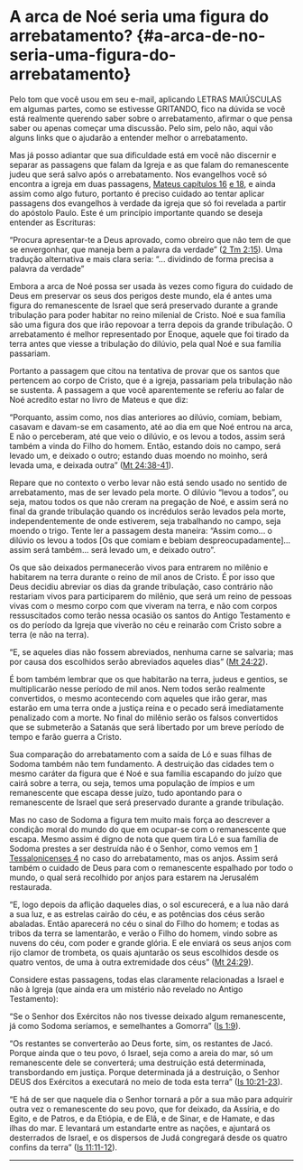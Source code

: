 # A arca de Noé seria uma figura do arrebatamento? {#a-arca-de-no-seria-uma-figura-do-arrebatamento}

Pelo tom que você usou em seu e-mail, aplicando LETRAS MAIÚSCULAS em algumas partes, como se estivesse GRITANDO, fico na dúvida se você está realmente querendo saber sobre o arrebatamento, afirmar o que pensa saber ou apenas começar uma discussão. Pelo sim, pelo não, aqui vão alguns links que o ajudarão a entender melhor o arrebatamento.

Mas já posso adiantar que sua dificuldade está em você não discernir e separar as passagens que falam da Igreja e as que falam do remanescente judeu que será salvo após o arrebatamento. Nos evangelhos você só encontra a igreja em duas passagens, [Mateus capítulos 16](http://bibliaonline.com.br/acf/mt/16) [e 18](http://bibliaonline.com.br/acf/mt/18), e ainda assim como algo futuro, portanto é preciso cuidado ao tentar aplicar passagens dos evangelhos à verdade da igreja que só foi revelada a partir do apóstolo Paulo. Este é um princípio importante quando se deseja entender as Escrituras:

“Procura apresentar-te a Deus aprovado, como obreiro que não tem de que se envergonhar, que maneja bem a palavra da verdade” ([2 Tm 2:15](http://bibliaonline.com.br/acf/2tm/2/15)). Uma tradução alternativa e mais clara seria: “... dividindo de forma precisa a palavra da verdade”

Embora a arca de Noé possa ser usada às vezes como figura do cuidado de Deus em preservar os seus dos perigos deste mundo, ela é antes uma figura do remanescente de Israel que será preservado durante a grande tribulação para poder habitar no reino milenial de Cristo. Noé e sua família são uma figura dos que irão repovoar a terra depois da grande tribulação. O arrebatamento é melhor representado por Enoque, aquele que foi tirado da terra antes que viesse a tribulação do dilúvio, pela qual Noé e sua família passariam.

Portanto a passagem que citou na tentativa de provar que os santos que pertencem ao corpo de Cristo, que é a igreja, passariam pela tribulação não se sustenta. A passagem a que você aparentemente se referiu ao falar de Noé acredito estar no livro de Mateus e que diz:

“Porquanto, assim como, nos dias anteriores ao dilúvio, comiam, bebiam, casavam e davam-se em casamento, até ao dia em que Noé entrou na arca, E não o perceberam, até que veio o dilúvio, e os levou a todos, assim será também a vinda do Filho do homem. Então, estando dois no campo, será levado um, e deixado o outro; estando duas moendo no moinho, será levada uma, e deixada outra” ([Mt 24:38-41](http://bibliaonline.com.br/acf/mt/24/38-41)).

Repare que no contexto o verbo levar não está sendo usado no sentido de arrebatamento, mas de ser levado pela morte. O dilúvio “levou a todos”, ou seja, matou todos os que não creram na pregação de Noé, e assim será no final da grande tribulação quando os incrédulos serão levados pela morte, independentemente de onde estiverem, seja trabalhando no campo, seja moendo o trigo. Tente ler a passagem desta maneira: “Assim como... o dilúvio os levou a todos [Os que comiam e bebiam despreocupadamente]... assim será também... será levado um, e deixado outro”.

Os que são deixados permanecerão vivos para entrarem no milênio e habitarem na terra durante o reino de mil anos de Cristo. É por isso que Deus decidiu abreviar os dias da grande tribulação, caso contrário não restariam vivos para participarem do milênio, que será um reino de pessoas vivas com o mesmo corpo com que viveram na terra, e não com corpos ressuscitados como terão nessa ocasião os santos do Antigo Testamento e os do período da Igreja que viverão no céu e reinarão com Cristo sobre a terra (e não na terra).

“E, se aqueles dias não fossem abreviados, nenhuma carne se salvaria; mas por causa dos escolhidos serão abreviados aqueles dias” ([Mt 24:22](http://bibliaonline.com.br/acf/mt/24/22)).

É bom também lembrar que os que habitarão na terra, judeus e gentios, se multiplicarão nesse período de mil anos. Nem todos serão realmente convertidos, o mesmo acontecendo com aqueles que irão gerar, mas estarão em uma terra onde a justiça reina e o pecado será imediatamente penalizado com a morte. No final do milênio serão os falsos convertidos que se submeterão a Satanás que será libertado por um breve período de tempo e farão guerra a Cristo.

Sua comparação do arrebatamento com a saída de Ló e suas filhas de Sodoma também não tem fundamento. A destruição das cidades tem o mesmo caráter da figura que é Noé e sua família escapando do juízo que cairá sobre a terra, ou seja, temos uma população de ímpios e um remanescente que escapa desse juízo, tudo apontando para o remanescente de Israel que será preservado durante a grande tribulação.

Mas no caso de Sodoma a figura tem muito mais força ao descrever a condição moral do mundo do que em ocupar-se com o remanescente que escapa. Mesmo assim é digno de nota que quem tira Ló e sua família de Sodoma prestes a ser destruída não é o Senhor, como vemos em [1 Tessalonicenses 4](http://bibliaonline.com.br/acf/1ts/4) no caso do arrebatamento, mas os anjos. Assim será também o cuidado de Deus para com o remanescente espalhado por todo o mundo, o qual será recolhido por anjos para estarem na Jerusalém restaurada.

“E, logo depois da aflição daqueles dias, o sol escurecerá, e a lua não dará a sua luz, e as estrelas cairão do céu, e as potências dos céus serão abaladas. Então aparecerá no céu o sinal do Filho do homem; e todas as tribos da terra se lamentarão, e verão o Filho do homem, vindo sobre as nuvens do céu, com poder e grande glória. E ele enviará os seus anjos com rijo clamor de trombeta, os quais ajuntarão os seus escolhidos desde os quatro ventos, de uma à outra extremidade dos céus” ([Mt 24:29](http://bibliaonline.com.br/acf/mt/24/29)).

Considere estas passagens, todas elas claramente relacionadas a Israel e não à Igreja (que ainda era um mistério não revelado no Antigo Testamento):

“Se o Senhor dos Exércitos não nos tivesse deixado algum remanescente, já como Sodoma seríamos, e semelhantes a Gomorra” ([Is 1:9](http://bibliaonline.com.br/acf/is/1/9)).

“Os restantes se converterão ao Deus forte, sim, os restantes de Jacó. Porque ainda que o teu povo, ó Israel, seja como a areia do mar, só um remanescente dele se converterá; uma destruição está determinada, transbordando em justiça. Porque determinada já a destruição, o Senhor DEUS dos Exércitos a executará no meio de toda esta terra” ([Is 10:21-23](http://bibliaonline.com.br/acf/is/10/21-23)).

“E há de ser que naquele dia o Senhor tornará a pôr a sua mão para adquirir outra vez o remanescente do seu povo, que for deixado, da Assíria, e do Egito, e de Patros, e da Etiópia, e de Elã, e de Sinar, e de Hamate, e das ilhas do mar. E levantará um estandarte entre as nações, e ajuntará os desterrados de Israel, e os dispersos de Judá congregará desde os quatro confins da terra” ([Is 11:11-12](http://bibliaonline.com.br/acf/is/11/11-12)).

*****